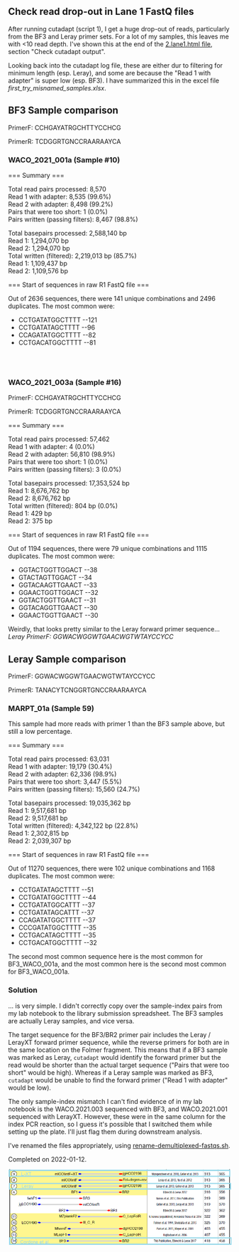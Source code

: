 ## Check read drop-out in Lane 1 FastQ files

After running cutadapt (script 1), I get a huge drop-out of reads, particularly from the BF3 and Leray primer sets. For a lot of my samples, this leaves me with <10 read depth. I've shown this at the end of the [2.lane1.html file](https://github.com/mfisher5/EGC-Salish-Sea/blob/master/test-lane-1/scripts/2.split.primers.lane1.html), section "Check cutadapt output".

Looking back into the cutadapt log file, these are either dur to filtering for minimum length (esp. Leray), and some are because the "Read 1 with adapter" is super low (esp. BF3). I have summarized this in the excel file *first_try_misnamed_samples.xlsx*.


## BF3 Sample comparison 

PrimerF: CCHGAYATRGCHTTYCCHCG

PrimerR: TCDGGRTGNCCRAARAAYCA


### WACO_2021_001a (Sample #10)

=== Summary ===

Total read pairs processed:              8,570<br>
  Read 1 with adapter:                   8,535 (99.6%)<br>
  Read 2 with adapter:                   8,498 (99.2%)<br>
Pairs that were too short:                   1 (0.0%)<br>
Pairs written (passing filters):         8,467 (98.8%)

Total basepairs processed:     2,588,140 bp<br>
  Read 1:     1,294,070 bp<br>
  Read 2:     1,294,070 bp<br>
Total written (filtered):      2,219,013 bp (85.7%)<br>
  Read 1:     1,109,437 bp<br>
  Read 2:     1,109,576 bp
  
  
  
=== Start of sequences in raw R1 FastQ file ===

Out of 2636 sequences, there were 141 unique combinations and 2496 duplicates.
The most common were:

- CCTGATATGGCTTTT --121
- CCTGATATAGCTTTT --96
- CCAGATATGGCTTTT --82
- CCTGACATGGCTTTT --81

<br>
<br>

### WACO_2021_003a (Sample #16)

PrimerF: CCHGAYATRGCHTTYCCHCG

PrimerR: TCDGGRTGNCCRAARAAYCA

=== Summary ===

Total read pairs processed:             57,462<br>
  Read 1 with adapter:                       4 (0.0%)<br>
  Read 2 with adapter:                  56,810 (98.9%)<br>
Pairs that were too short:                   1 (0.0%)<br>
Pairs written (passing filters):             3 (0.0%)<br>

Total basepairs processed:    17,353,524 bp<br>
  Read 1:     8,676,762 bp<br>
  Read 2:     8,676,762 bp<br>
Total written (filtered):            804 bp (0.0%)<br>
  Read 1:           429 bp<br>
  Read 2:           375 bp<br>

  
  
=== Start of sequences in raw R1 FastQ file ===

Out of 1194 sequences, there were 79 unique combinations and 1115 duplicates.
The most common were:

- GGTACTGGTTGGACT --38
- GTACTAGTTGGACT --34
- GGTACAAGTTGAACT --33
- GGAACTGGTTGGACT --32
- GGTACTGGTTGAACT --31
- GGTACAGGTTGAACT --30
- GGAACTGGTTGAACT --30

Weirdly, that looks pretty similar to the Leray forward primer sequence...
*Leray PrimerF: GGWACWGGWTGAACWGTWTAYCCYCC*

## Leray Sample comparison

PrimerF: GGWACWGGWTGAACWGTWTAYCCYCC

PrimerR: TANACYTCNGGRTGNCCRAARAAYCA

### MARPT_01a (Sample 59)

This sample had more reads with primer 1 than the BF3 sample above, but still a low percentage. 

=== Summary ===

Total read pairs processed:             63,031<br>
  Read 1 with adapter:                  19,179 (30.4%)<br>
  Read 2 with adapter:                  62,336 (98.9%)<br>
Pairs that were too short:               3,447 (5.5%)<br>
Pairs written (passing filters):        15,560 (24.7%)<br>

Total basepairs processed:    19,035,362 bp<br>
  Read 1:     9,517,681 bp<br>
  Read 2:     9,517,681 bp<br>
Total written (filtered):      4,342,122 bp (22.8%)<br>
  Read 1:     2,302,815 bp<br>
  Read 2:     2,039,307 bp<br>

=== Start of sequences in raw R1 FastQ file ===

Out of 11270 sequences, there were 102 unique combinations and 1168 duplicates.
The most common were:
- CCTGATATAGCTTTT --51
- CCTGATATGGCTTTT --44
- CCTGATATGGCATTT --37
- CCTGATATAGCATTT --37
- CCAGATATGGCTTTT --37
- CCCGATATGGCTTTT --35
- CCTGACATAGCTTTT --35
- CCTGACATGGCTTTT --32

The second most common sequence here is the most common for BF3_WACO_001a, and the most common here is the second most common for BF3_WACO_001a. 


### Solution

... is very simple. I didn't correctly copy over the sample-index pairs from my lab notebook to the library submission spreadsheet. The BF3 samples are actually Leray samples, and vice versa. 

The target sequence for the BF3/BR2 primer pair includes the Leray / LerayXT forward primer sequence, while the reverse primers for both are in the same location on the Folmer fragment. This means that if a BF3 sample was marked as Leray, `cutadapt` would identify the forward primer but the read would be shorter than the actual target sequence ("Pairs that were too short" would be high). Whereas if a Leray sample was marked as BF3, `cutadapt` would be unable to find the forward primer ("Read 1 with adapter" would be low).

The only sample-index mismatch I can't find evidence of in my lab notebook is the WACO.2021.003 sequenced with BF3, and WACO.2021.001 sequenced with LerayXT. However, these were in the same column for the index PCR reaction, so I guess it's possible that I switched them while setting up the plate. I'll just flag them during downstream analysis. 

I've renamed the files appropriately, using [rename-demultiplexed-fastqs.sh](https://github.com/mfisher5/EGC-Salish-Sea/blob/master/test-lane-1/scripts/rename-demultiplexed-fastqs.sh).

Completed on 2022-01-12.


![img-primers-in-folmer-region](https://github.com/mfisher5/EGC-Salish-Sea/blob/master/doc/imgs/Elbrecht-Leese-2017_Fig2_primer-binding-sites-relative-to-COI-Folmer-region.png?raw=true)

